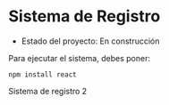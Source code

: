<h1>Sistema de Registro</h1>

- Estado del proyecto: En construcción

Para ejecutar el sistema, debes poner:

````npm install react````

Sistema de registro  2
